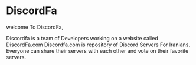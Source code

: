 # DiscordFa
welcome To DiscordFa,

Discordfa is a team of Developers working on a website called DiscordFa.com
Discordfa.com is repository of Discord Servers For Iranians. Everyone can share their servers with each other and vote on their favorite servers.
